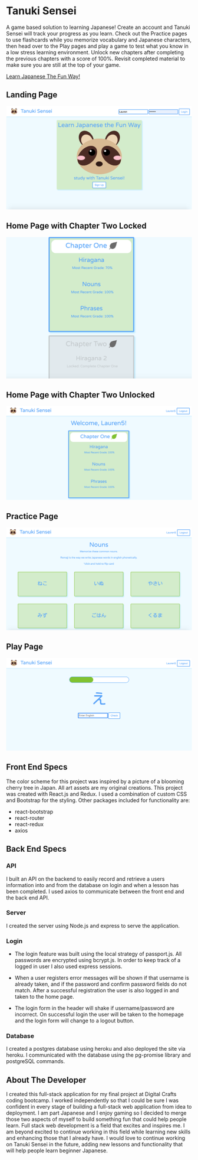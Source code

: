 # Tanuki Sensei

A game based solution to learning Japanese! Create an account and Tanuki Sensei will track your progress as you learn. Check out the Practice pages to use flashcards while you memorize vocabulary and Japanese characters, then head over to the Play pages and play a game to test what you know in a low stress learning environment. Unlock new chapters after completing the previous chapters with a score of 100%. Revisit completed material to make sure you are still at the top of your game.

[Learn Japanese The Fun Way!](https://tanukisensei.herokuapp.com/)

## Landing Page
![Landing](./readMeImages/landing.png)
## Home Page with Chapter Two Locked
![Homelocked](./readMeImages/chapter2lock.png)
## Home Page with Chapter Two Unlocked
![Home](./readMeImages/homeunlocked.png)
## Practice Page
![Practice](./readMeImages/practice.png)
## Play Page
![Play](./readMeImages/play.png)
## Front End Specs

The color scheme for this project was inspired by a picture of a blooming cherry tree in Japan. All art assets are my original creations.
This project was created with React.js and Redux. I used a combination of custom CSS and Bootstrap for the styling. Other packages included for functionality are:
- react-bootstrap
- react-router
- react-redux
- axios

## Back End Specs

### API

I built an API on the backend to easily record and retrieve a users information into and from the database on login and when a lesson has been completed. I used axios to communicate between the front end and the back end API.

### Server
I created the server using Node.js and express to serve the application.

### Login

- The login feature was built using the local strategy of passport.js. All passwords are encrypted using bcrypt.js. In order to keep track of a logged in user I also used express sessions. 

- When a user registers error messages will be shown if that username is already taken, and if the password and confirm password fields do not match. After a successful registration the user is also logged in and taken to the home page. 

- The login form in the header will shake if username/password are incorrect. On successful login the user will be taken to the homepage and the login form will change to a logout button.

### Database
 I created a postgres database using heroku and also deployed the site via heroku. I communicated with the database using the pg-promise library and postgreSQL commands.

 ## About The Developer

 I created this full-stack application for my final project at Digital Crafts coding bootcamp. I worked independently so that I could be sure I was confident in every stage of building a full-stack web application from idea to deployment. I am part Japanese and I enjoy gaming so I decided to merge those two aspects of myself to build something fun that could help people learn. Full stack web development is a field that excites and inspires me. I am beyond excited to continue working in this field while learning new skills and enhancing those that I already have. I would love to continue working on Tanuki Sensei in the future, adding new lessons and functionality that will help people learn beginner Japanese. 